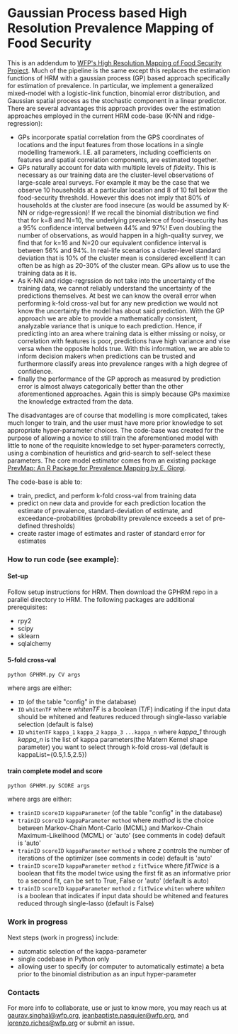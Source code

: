 # Gaussian Process based High Resolution Prevalence Mapping of Food Security

This is an addendum to [WFP's High Resolution Mapping of Food Security Project](https://github.com/WFP-VAM/HRM). Much of the pipeline is the same except this replaces the estimation functions of HRM with a gaussian process (GP) based approach specifically for estimation of prevalence. In particular, we implement a generalized mixed-model with a logistic-link function, binomial error distribution, and Gaussian spatial process as the stochastic component in a linear predictor. There are several advantages this approach provides over the estimation approaches employed in the current HRM code-base (K-NN and ridge-regression):

  + GPs incorporate spatial correlation from the GPS coordinates of locations and the input features from those locations in a single modelling framework. I.E. all parameters, including coefficients on features and spatial correlation components, are estimated together.
  + GPs naturally account for data with multiple levels of _fidelity_. This is necessary as our training data are the cluster-level observations of large-scale areal surveys. For example it may be the case that we observe 10 households at a particular location and 8 of 10 fall below the food-security threshold.  However this does not imply that 80% of households at the cluster are food insecure (as would be assumed by K-NN or ridge-regression)!  If we recall the binomial distribution we find that for k=8 and N=10, the underlying prevalence of food-insecurity has a 95% confidence interval between 44% and 97%!  Even doubling the number of observations, as would happen in a high-quality survey, we find that for k=16 and N=20 our equivalent confidence interval is between 56% and 94%.  In real-life scenarios a cluster-level standard deviation that is 10% of the cluster mean is considered excellent! It can often be as high as 20-30% of the cluster mean. GPs allow us to use the training data as it is.
  + As K-NN and ridge-regrssion do not take into the uncertainty of the training data, we cannot reliably understand the uncertainty of the predictions themselves. At best we can know the overall error when performing k-fold cross-val but for any new prediction we would not know the uncertainty the model has about said prediction. With the GP approach we are able to provide a mathematically consistent, analyzable variance that is unique to each prediction. Hence, if predicting into an area where training data is either missing or noisy, or correlation with features is poor, predictions have high variance and vise versa when the opposite holds true. With this information, we are able to inform decision makers when predictions can be trusted and furthermore classify areas into prevalence ranges with a high degree of confidence.
  + finally the performance of the GP approch as measured by prediction error is almost always categorically better than the other aforementioned approaches. Again this is simply because GPs maximixe the knowledge extracted from the data.

The disadvantages are of course that modelling is more complicated, takes much longer to train, and the user must have more prior knowledge to set appropriate hyper-parameter choices. The code-base was created for the purpose of allowing a novice to still train the aforementioned model with little to none of the requisite knowledge to set hyper-parameters correctly, using a combination of heuristics and grid-search to self-select these parameters. The core model estimator comes from an existing package [PrevMap: An R Package for Prevalence Mapping by E. Giorgi](https://cran.r-project.org/web/packages/PrevMap/vignettes/PrevMap.pdf).

The code-base is able to:
  + train, predict, and perform k-fold cross-val from training data
  + predict on new data and provide for each prediction location the estimate of prevalence, standard-deviation of estimate, and exceedance-probabilities (probability prevalence exceeds a set of pre-defined thresholds) 
  + create raster image of estimates and raster of standard error for estimates
  
### How to run code (see example):
#### Set-up
Follow setup instructions for HRM. Then download the GPHRM repo in a parallel directory to HRM. The following packages are additional prerequisites:
 + rpy2
 + scipy
 + sklearn
 + sqlalchemy


#### 5-fold cross-val 
```
python GPHRM.py CV args
```
where args are either:
+ `ID`  (of the table "config" in the database)
+ `ID` `whitenTF` where _whitenTF_ is a boolean (T/F) indicating if the input data should be whitened and features reduced through single-lasso variable selection (default is false)
+ `ID` `whitenTF` `kappa_1` `kappa_2` `kappa_3` `...kappa_n` where _kappa_1_ through _kappa_n_ is the list of kappa parameters(the Matern Kernel shape parameter) you want to select through k-fold cross-val (default is kappaList={0.5,1.5,2.5})

#### train complete model and score
```
python GPHRM.py SCORE args 
```
where args are either:
+ `trainID` `scoreID` `kappaParameter` (of the table "config" in the database)
+ `trainID` `scoreID` `kappaParameter` `method` where _method_ is the choice between Markov-Chain Mont-Carlo (MCML) and Markov-Chain Maximum-Likelihood (MCML) or 'auto' (see comments in code) default is 'auto'
+ `trainID` `scoreID` `kappaParameter` `method` `z` where _z_ controls the number of iterations of the optimizer (see comments in code) default is 'auto'
+ `trainID` `scoreID` `kappaParameter` `method` `z` `fitTwice` where _fitTwice_ is a boolean that fits the model twice using the first fit as an informative prior to a second fit, can be set to True, False or 'auto' (default is auto)
+ `trainID` `scoreID` `kappaParameter` `method` `z` `fitTwice` `whiten` where _whiten_ is a boolean that indicates if input data should be whitened and features reduced through single-lasso (default is False)

### Work in progress 
Next steps (work in progress) include:
+ automatic selection of the kappa-parameter
+ single codebase in Python only  
+ allowing user to specify (or computer to automatically estimate) a beta prior to the binomial distribution as an input hyper-parameter
  
### Contacts
For more info to collaborate, use or just to know more, you may reach us at gaurav.singhal@wfp.org, jeanbaptiste.pasquier@wfp.org, and lorenzo.riches@wfp.org or submit an issue.
